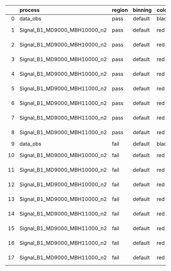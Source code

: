 |    | process                      | region   | binning   | color   | process_type   |   scale | variation   | source_filename                                                       | source_histname    | alias                        | title     |   combine_idx |     lnN |   shapes | syst_type   | direction   | variation_alias   |
|---:|:-----------------------------|:---------|:----------|:--------|:---------------|--------:|:------------|:----------------------------------------------------------------------|:-------------------|:-----------------------------|:----------|--------------:|--------:|---------:|:------------|:------------|:------------------|
|  0 | data_obs                     | pass     | default   | black   | DATA           |       1 | nominal     | ./histograms_for_2DAlphabet_v15//BH_Data.root                         | hpass              | Data                         | Data      |           nan | nan     |      nan | nan         | nan         | nan               |
|  1 | Signal_B1_MD9000_MBH10000_n2 | pass     | default   | red     | SIGNAL         |       1 | lumi        | ./histograms_for_2DAlphabet_v15//BH_Signal_B1_MD9000_MBH10000_n2.root | hpass              | Signal_B1_MD9000_MBH10000_n2 | BH signal |           nan |   1.016 |      nan | lnN         | nan         | nan               |
|  2 | Signal_B1_MD9000_MBH10000_n2 | pass     | default   | red     | SIGNAL         |       1 | SVM         | ./histograms_for_2DAlphabet_v15//BH_Signal_B1_MD9000_MBH10000_n2.root | hpass_SVMsyst_up   | Signal_B1_MD9000_MBH10000_n2 | BH signal |           nan | nan     |        1 | shapes      | Up          | SVMsyst           |
|  3 | Signal_B1_MD9000_MBH10000_n2 | pass     | default   | red     | SIGNAL         |       1 | SVM         | ./histograms_for_2DAlphabet_v15//BH_Signal_B1_MD9000_MBH10000_n2.root | hpass_SVMsyst_down | Signal_B1_MD9000_MBH10000_n2 | BH signal |           nan | nan     |        1 | shapes      | Down        | SVMsyst           |
|  4 | Signal_B1_MD9000_MBH10000_n2 | pass     | default   | red     | SIGNAL         |       1 | nominal     | ./histograms_for_2DAlphabet_v15//BH_Signal_B1_MD9000_MBH10000_n2.root | hpass              | Signal_B1_MD9000_MBH10000_n2 | BH signal |           nan | nan     |      nan | nan         | nan         | nan               |
|  5 | Signal_B1_MD9000_MBH11000_n2 | pass     | default   | red     | SIGNAL         |       1 | lumi        | ./histograms_for_2DAlphabet_v15//BH_Signal_B1_MD9000_MBH11000_n2.root | hpass              | Signal_B1_MD9000_MBH11000_n2 | BH signal |           nan |   1.016 |      nan | lnN         | nan         | nan               |
|  6 | Signal_B1_MD9000_MBH11000_n2 | pass     | default   | red     | SIGNAL         |       1 | SVM         | ./histograms_for_2DAlphabet_v15//BH_Signal_B1_MD9000_MBH11000_n2.root | hpass_SVMsyst_up   | Signal_B1_MD9000_MBH11000_n2 | BH signal |           nan | nan     |        1 | shapes      | Up          | SVMsyst           |
|  7 | Signal_B1_MD9000_MBH11000_n2 | pass     | default   | red     | SIGNAL         |       1 | SVM         | ./histograms_for_2DAlphabet_v15//BH_Signal_B1_MD9000_MBH11000_n2.root | hpass_SVMsyst_down | Signal_B1_MD9000_MBH11000_n2 | BH signal |           nan | nan     |        1 | shapes      | Down        | SVMsyst           |
|  8 | Signal_B1_MD9000_MBH11000_n2 | pass     | default   | red     | SIGNAL         |       1 | nominal     | ./histograms_for_2DAlphabet_v15//BH_Signal_B1_MD9000_MBH11000_n2.root | hpass              | Signal_B1_MD9000_MBH11000_n2 | BH signal |           nan | nan     |      nan | nan         | nan         | nan               |
|  9 | data_obs                     | fail     | default   | black   | DATA           |       1 | nominal     | ./histograms_for_2DAlphabet_v15//BH_Data.root                         | hfail              | Data                         | Data      |           nan | nan     |      nan | nan         | nan         | nan               |
| 10 | Signal_B1_MD9000_MBH10000_n2 | fail     | default   | red     | SIGNAL         |       1 | lumi        | ./histograms_for_2DAlphabet_v15//BH_Signal_B1_MD9000_MBH10000_n2.root | hfail              | Signal_B1_MD9000_MBH10000_n2 | BH signal |           nan |   1.016 |      nan | lnN         | nan         | nan               |
| 11 | Signal_B1_MD9000_MBH10000_n2 | fail     | default   | red     | SIGNAL         |       1 | SVM         | ./histograms_for_2DAlphabet_v15//BH_Signal_B1_MD9000_MBH10000_n2.root | hfail_SVMsyst_up   | Signal_B1_MD9000_MBH10000_n2 | BH signal |           nan | nan     |        1 | shapes      | Up          | SVMsyst           |
| 12 | Signal_B1_MD9000_MBH10000_n2 | fail     | default   | red     | SIGNAL         |       1 | SVM         | ./histograms_for_2DAlphabet_v15//BH_Signal_B1_MD9000_MBH10000_n2.root | hfail_SVMsyst_down | Signal_B1_MD9000_MBH10000_n2 | BH signal |           nan | nan     |        1 | shapes      | Down        | SVMsyst           |
| 13 | Signal_B1_MD9000_MBH10000_n2 | fail     | default   | red     | SIGNAL         |       1 | nominal     | ./histograms_for_2DAlphabet_v15//BH_Signal_B1_MD9000_MBH10000_n2.root | hfail              | Signal_B1_MD9000_MBH10000_n2 | BH signal |           nan | nan     |      nan | nan         | nan         | nan               |
| 14 | Signal_B1_MD9000_MBH11000_n2 | fail     | default   | red     | SIGNAL         |       1 | lumi        | ./histograms_for_2DAlphabet_v15//BH_Signal_B1_MD9000_MBH11000_n2.root | hfail              | Signal_B1_MD9000_MBH11000_n2 | BH signal |           nan |   1.016 |      nan | lnN         | nan         | nan               |
| 15 | Signal_B1_MD9000_MBH11000_n2 | fail     | default   | red     | SIGNAL         |       1 | SVM         | ./histograms_for_2DAlphabet_v15//BH_Signal_B1_MD9000_MBH11000_n2.root | hfail_SVMsyst_up   | Signal_B1_MD9000_MBH11000_n2 | BH signal |           nan | nan     |        1 | shapes      | Up          | SVMsyst           |
| 16 | Signal_B1_MD9000_MBH11000_n2 | fail     | default   | red     | SIGNAL         |       1 | SVM         | ./histograms_for_2DAlphabet_v15//BH_Signal_B1_MD9000_MBH11000_n2.root | hfail_SVMsyst_down | Signal_B1_MD9000_MBH11000_n2 | BH signal |           nan | nan     |        1 | shapes      | Down        | SVMsyst           |
| 17 | Signal_B1_MD9000_MBH11000_n2 | fail     | default   | red     | SIGNAL         |       1 | nominal     | ./histograms_for_2DAlphabet_v15//BH_Signal_B1_MD9000_MBH11000_n2.root | hfail              | Signal_B1_MD9000_MBH11000_n2 | BH signal |           nan | nan     |      nan | nan         | nan         | nan               |